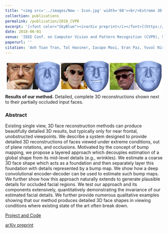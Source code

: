```yaml
---
title: "<img src='../images/New - Icon.jpg' width='60'><br/>Extreme 3D Face Reconstruction: Looking Past Occlusions"
collection: publications
permalink: /publication/2018_CVPR
excerpt: '[<font color="SkyBlue"><i>arXiv preprint</i></font>](https://arxiv.org/abs/1712.05083)'
date: 2018-06-01
venue: 'IEEE Conf. on Computer Vision and Pattern Recognition (CVPR), Salt Lake City'
paperurl: ''
citation: 'Anh Tuan Tran, Tal Hassner, Iacopo Masi, Eran Paz, Yuval Nirkin, Gerard Medioni. <i> Extreme 3D Face Reconstruction: Looking Past Occlusions.</i> IEEE Conf. on Computer Vision and Pattern Recognition (CVPR), Salt Lake City, 2018.'
---
```


<img src='../images/Extreme 3D Face Reconstruction - Icon.jpg'><br/>
<b>Results of our method.</b> Detailed, complete 3D reconstructions shown next to their partially occluded input faces.

### Abstract
Existing single view, 3D face reconstruction methods can produce beautifully detailed 3D results, but typically only for near frontal, unobstructed viewpoints. We describe a system designed to provide detailed 3D reconstructions of faces viewed under extreme conditions, out of plane rotations, and occlusions. Motivated by the concept of bump mapping, we propose a layered approach which decouples estimation of a global shape from its mid-level details (e.g., wrinkles). We estimate a coarse 3D face shape which acts as a foundation and then separately layer this foundation with details represented by a bump map. We show how a deep convolutional encoder-decoder can be used to estimate such bump maps. We further show how this approach naturally extends to generate plausible details for occluded facial regions. We test our approach and its components extensively, quantitatively demonstrating the invariance of our estimated facial details. We further provide numerous qualitative examples showing that our method produces detailed 3D face shapes in viewing conditions where existing state of the art often break down.


[Project and Code](https://github.com/anhttran/extreme_3d_faces)

[arXiv preprint](https://arxiv.org/abs/1712.05083)
